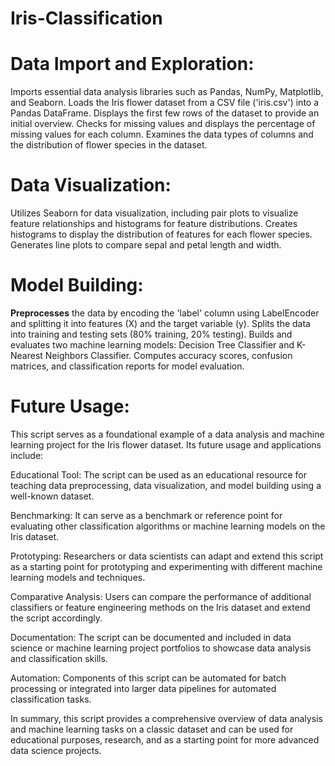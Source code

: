 # Iris-Classification

# Data Import and Exploration:

Imports essential data analysis libraries such as Pandas, NumPy, Matplotlib, and Seaborn.
Loads the Iris flower dataset from a CSV file ('iris.csv') into a Pandas DataFrame.
Displays the first few rows of the dataset to provide an initial overview.
Checks for missing values and displays the percentage of missing values for each column.
Examines the data types of columns and the distribution of flower species in the dataset.

# Data Visualization:

Utilizes Seaborn for data visualization, including pair plots to visualize feature relationships and histograms for feature distributions.
Creates histograms to display the distribution of features for each flower species.
Generates line plots to compare sepal and petal length and width.

# Model Building:

<b>Preprocesses</b> the data by encoding the 'label' column using LabelEncoder and splitting it into features (X) and the target variable (y).
Splits the data into training and testing sets (80% training, 20% testing).
Builds and evaluates two machine learning models: Decision Tree Classifier and K-Nearest Neighbors Classifier.
Computes accuracy scores, confusion matrices, and classification reports for model evaluation.

# Future Usage:

This script serves as a foundational example of a data analysis and machine learning project for the Iris flower dataset. Its future usage and applications include:

 Educational Tool: The script can be used as an educational resource for teaching data preprocessing, data visualization, and model building using a well-known dataset.

Benchmarking: It can serve as a benchmark or reference point for evaluating other classification algorithms or machine learning models on the Iris dataset.

Prototyping: Researchers or data scientists can adapt and extend this script as a starting point for prototyping and experimenting with different machine learning models and techniques.

Comparative Analysis: Users can compare the performance of additional classifiers or feature engineering methods on the Iris dataset and extend the script accordingly.

Documentation: The script can be documented and included in data science or machine learning project portfolios to showcase data analysis and classification skills.

Automation: Components of this script can be automated for batch processing or integrated into larger data pipelines for automated classification tasks.

In summary, this script provides a comprehensive overview of data analysis and machine learning tasks on a classic dataset and can be used for educational purposes, research, and as a starting point for more advanced data science projects.





